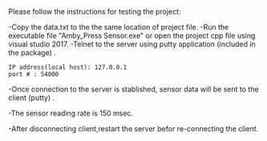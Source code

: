 Please follow the instructions for testing the project:

-Copy the data.txt to the the same location of project file.
-Run the executable file "Amby_Press Sensor.exe" or open the project cpp file using visual studio 2017. 
-Telnet to the server using putty application (included in the package) .

	IP address(local host): 127.0.0.1 
	port # : 54000

-Once connection to the server is stablished, sensor data will be sent to the client (putty) .

-The sensor reading rate is 150 msec.

-After disconnecting client,restart the server befor re-connecting the client.

